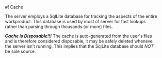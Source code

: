 #! Cache

The server employs a SqlLite database for tracking the aspects of the entire workproduct.  This database is used by most of server for fast lookups rather than parsing through thousands (or more) files.  

***Cache is Disposable!!!***  The cache is auto-generated from the user's files and is therefore considered disposable, it may be safely deleted wheneve the server isn't running.  This implies that the SqlLite database should *NOT* be sole source.



